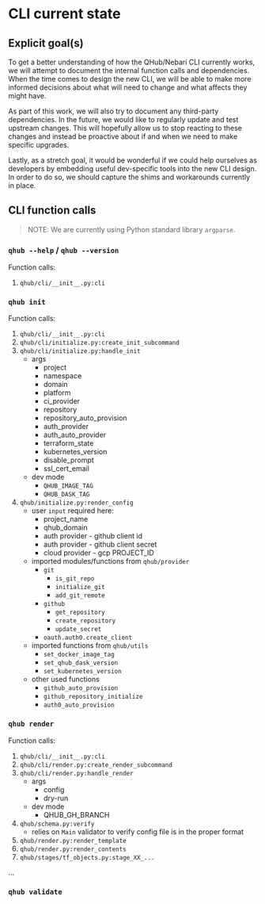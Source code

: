 # CLI current state


## Explicit goal(s)

To get a better understanding of how the QHub/Nebari CLI currently works, we will attempt to document the internal function calls and dependencies. When the time comes to design the new CLI, we will be able to make more informed decisions about what will need to change and what affects they might have.

As part of this work, we will also try to document any third-party dependencies. In the future, we would like to regularly update and test upstream changes. This will hopefully allow us to stop reacting to these changes and instead be proactive about if and when we need to make specific upgrades.

Lastly, as a stretch goal, it would be wonderful if we could help ourselves as developers by embedding useful dev-specific tools into the new CLI design. In order to do so, we should capture the shims and workarounds currently in place.


## CLI function calls

>NOTE: We are currently using Python standard library `argparse`.

### `qhub --help` / `qhub --version`

Function calls:
1. `qhub/cli/__init__.py:cli`


### `qhub init`

Function calls:
1. `qhub/cli/__init__.py:cli`
2. `qhub/cli/initialize.py:create_init_subcommand`
3. `qhub/cli/initialize.py:handle_init`
   - args
     - project
     - namespace
     - domain
     - platform
     - ci_provider
     - repository
     - repository_auto_provision
     - auth_provider
     - auth_auto_provider
     - terraform_state
     - kubernetes_version
     - disable_prompt
     - ssl_cert_email
   - dev mode
     - `QHUB_IMAGE_TAG`
     - `QHUB_DASK_TAG`
4. `qhub/initialize.py:render_config`
   - user `input` required here:
     - project_name
     - qhub_domain
     - auth provider - github client id
     - auth provider - github client secret
     - cloud provider - gcp PROJECT_ID
   - imported modules/functions from `qhub/provider`
     - `git`
       - `is_git_repo`
       - `initialize_git`
       - `add_git_remote`
     - `github`
       - `get_repository`
       - `create_repository`
       - `update_secret`
     - `oauth.auth0.create_client`
   - imported functions from `qhub/utils`
     - `set_docker_image_tag`
     - `set_qhub_dask_version`
     - `set_kubernetes_version`
   - other used functions
     - `github_auto_provision`
     - `github_repository_initialize`
     - `auth0_auto_provision`


### `qhub render`

Function calls:
1. `qhub/cli/__init__.py:cli`
2. `qhub/cli/render.py:create_render_subcommand`
3. `qhub/cli/render.py:handle_render`
   - args
     - config
     - dry-run
   - dev mode
     - QHUB_GH_BRANCH
4. `qhub/schema.py:verify`
   - relies on `Main` validator to verify config file is in the proper format
5. `qhub/render.py:render_template`
6. `qhub/render.py:render_contents`
7. `qhub/stages/tf_objects.py:stage_XX_...`

...

### `qhub validate`
